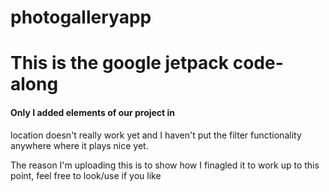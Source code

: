 # photogalleryapp

<h1> This is the google jetpack code-along </h1>
<h4> Only I added elements of our project in </h4>

<p> location doesn't really work yet and I haven't put the filter functionality anywhere where it plays nice yet. </p>

<p> The reason I'm uploading this is to show how I finagled it to work up to this point, feel free to look/use if you like</p>
